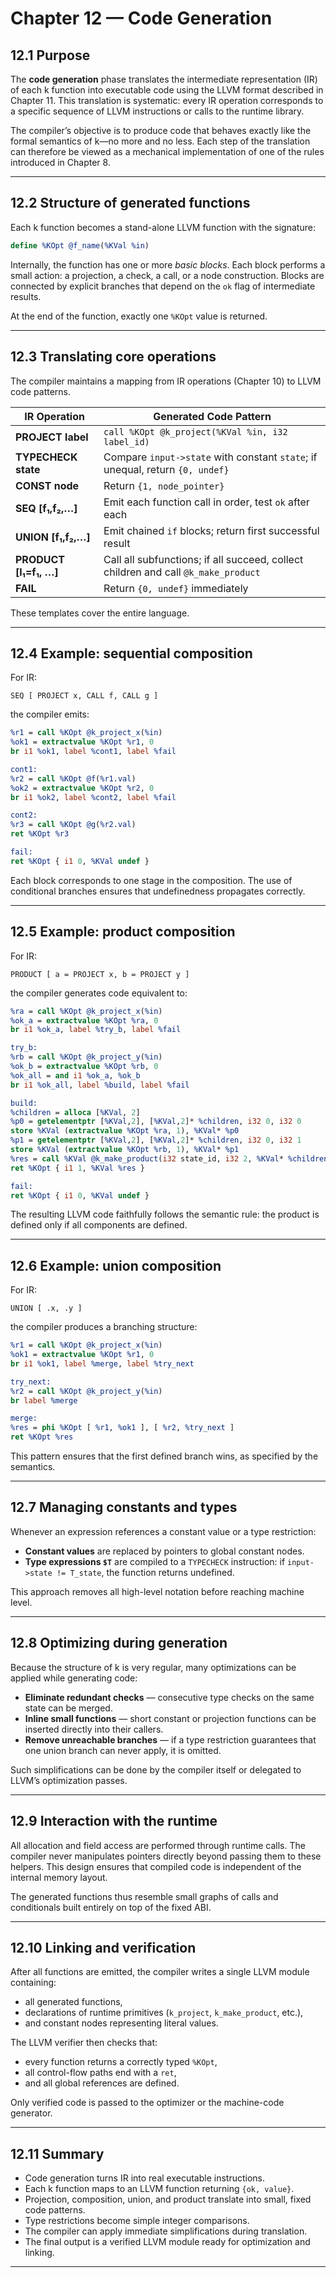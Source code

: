 # Chapter 12 — Code Generation

## **12.1  Purpose**

The **code generation** phase translates the intermediate representation (IR) of each k function into executable code using the LLVM format described in Chapter 11.
This translation is systematic: every IR operation corresponds to a specific sequence of LLVM instructions or calls to the runtime library.

The compiler’s objective is to produce code that behaves exactly like the formal semantics of k—no more and no less.
Each step of the translation can therefore be viewed as a mechanical implementation of one of the rules introduced in Chapter 8.

---

## **12.2  Structure of generated functions**

Each k function becomes a stand-alone LLVM function with the signature:

```llvm
define %KOpt @f_name(%KVal %in)
```

Internally, the function has one or more *basic blocks*.
Each block performs a small action: a projection, a check, a call, or a node construction.
Blocks are connected by explicit branches that depend on the `ok` flag of intermediate results.

At the end of the function, exactly one `%KOpt` value is returned.

---

## **12.3  Translating core operations**

The compiler maintains a mapping from IR operations (Chapter 10) to LLVM code patterns.

| IR Operation           | Generated Code Pattern                                                             |
| ---------------------- | ---------------------------------------------------------------------------------- |
| **PROJECT label**      | `call %KOpt @k_project(%KVal %in, i32 label_id)`                                   |
| **TYPECHECK state**    | Compare `input->state` with constant `state`; if unequal, return `{0, undef}`      |
| **CONST node**         | Return `{1, node_pointer}`                                                         |
| **SEQ [f₁,f₂,…]**      | Emit each function call in order, test `ok` after each                             |
| **UNION [f₁,f₂,…]**    | Emit chained `if` blocks; return first successful result                           |
| **PRODUCT [l₁=f₁, …]** | Call all subfunctions; if all succeed, collect children and call `@k_make_product` |
| **FAIL**               | Return `{0, undef}` immediately                                                    |

These templates cover the entire language.

---

## **12.4  Example: sequential composition**

For IR:

```
SEQ [ PROJECT x, CALL f, CALL g ]
```

the compiler emits:

```llvm
%r1 = call %KOpt @k_project_x(%in)
%ok1 = extractvalue %KOpt %r1, 0
br i1 %ok1, label %cont1, label %fail

cont1:
%r2 = call %KOpt @f(%r1.val)
%ok2 = extractvalue %KOpt %r2, 0
br i1 %ok2, label %cont2, label %fail

cont2:
%r3 = call %KOpt @g(%r2.val)
ret %KOpt %r3

fail:
ret %KOpt { i1 0, %KVal undef }
```

Each block corresponds to one stage in the composition.
The use of conditional branches ensures that undefinedness propagates correctly.

---

## **12.5  Example: product composition**

For IR:

```
PRODUCT [ a = PROJECT x, b = PROJECT y ]
```

the compiler generates code equivalent to:

```llvm
%ra = call %KOpt @k_project_x(%in)
%ok_a = extractvalue %KOpt %ra, 0
br i1 %ok_a, label %try_b, label %fail

try_b:
%rb = call %KOpt @k_project_y(%in)
%ok_b = extractvalue %KOpt %rb, 0
%ok_all = and i1 %ok_a, %ok_b
br i1 %ok_all, label %build, label %fail

build:
%children = alloca [%KVal, 2]
%p0 = getelementptr [%KVal,2], [%KVal,2]* %children, i32 0, i32 0
store %KVal (extractvalue %KOpt %ra, 1), %KVal* %p0
%p1 = getelementptr [%KVal,2], [%KVal,2]* %children, i32 0, i32 1
store %KVal (extractvalue %KOpt %rb, 1), %KVal* %p1
%res = call %KVal @k_make_product(i32 state_id, i32 2, %KVal* %children)
ret %KOpt { i1 1, %KVal %res }

fail:
ret %KOpt { i1 0, %KVal undef }
```

The resulting LLVM code faithfully follows the semantic rule: the product is defined only if all components are defined.

---

## **12.6  Example: union composition**

For IR:

```
UNION [ .x, .y ]
```

the compiler produces a branching structure:

```llvm
%r1 = call %KOpt @k_project_x(%in)
%ok1 = extractvalue %KOpt %r1, 0
br i1 %ok1, label %merge, label %try_next

try_next:
%r2 = call %KOpt @k_project_y(%in)
br label %merge

merge:
%res = phi %KOpt [ %r1, %ok1 ], [ %r2, %try_next ]
ret %KOpt %res
```

This pattern ensures that the first defined branch wins, as specified by the semantics.

---

## **12.7  Managing constants and types**

Whenever an expression references a constant value or a type restriction:

* **Constant values** are replaced by pointers to global constant nodes.
* **Type expressions `$T`** are compiled to a `TYPECHECK` instruction:
  if `input->state != T_state`, the function returns undefined.

This approach removes all high-level notation before reaching machine level.

---

## **12.8  Optimizing during generation**

Because the structure of k is very regular, many optimizations can be applied while generating code:

* **Eliminate redundant checks** — consecutive type checks on the same state can be merged.
* **Inline small functions** — short constant or projection functions can be inserted directly into their callers.
* **Remove unreachable branches** — if a type restriction guarantees that one union branch can never apply, it is omitted.

Such simplifications can be done by the compiler itself or delegated to LLVM’s optimization passes.

---

## **12.9  Interaction with the runtime**

All allocation and field access are performed through runtime calls.
The compiler never manipulates pointers directly beyond passing them to these helpers.
This design ensures that compiled code is independent of the internal memory layout.

The generated functions thus resemble small graphs of calls and conditionals built entirely on top of the fixed ABI.

---

## **12.10  Linking and verification**

After all functions are emitted, the compiler writes a single LLVM module containing:

* all generated functions,
* declarations of runtime primitives (`k_project`, `k_make_product`, etc.),
* and constant nodes representing literal values.

The LLVM verifier then checks that:

* every function returns a correctly typed `%KOpt`,
* all control-flow paths end with a `ret`,
* and all global references are defined.

Only verified code is passed to the optimizer or the machine-code generator.

---

## **12.11  Summary**

* Code generation turns IR into real executable instructions.
* Each k function maps to an LLVM function returning `{ok, value}`.
* Projection, composition, union, and product translate into small, fixed code patterns.
* Type restrictions become simple integer comparisons.
* The compiler can apply immediate simplifications during translation.
* The final output is a verified LLVM module ready for optimization and linking.

---